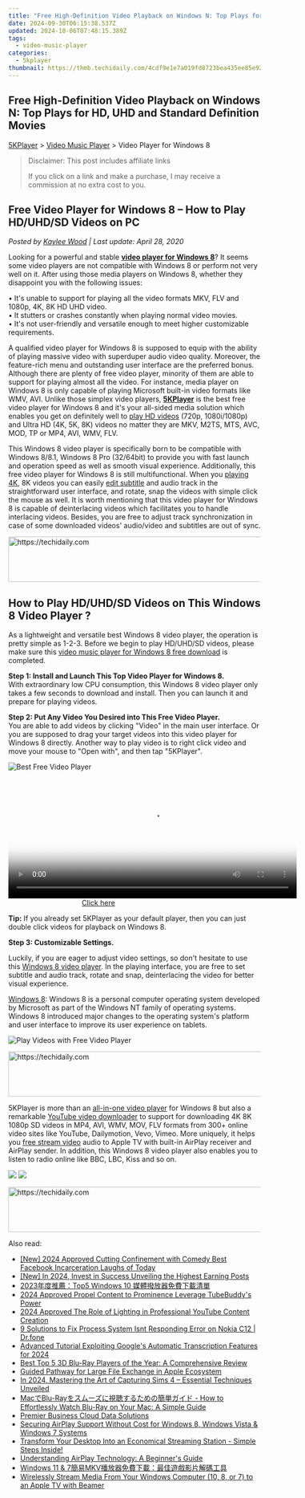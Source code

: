 ```yaml
---
title: "Free High-Definition Video Playback on Windows N: Top Plays for HD, UHD and Standard Definition Movies"
date: 2024-09-30T06:15:38.537Z
updated: 2024-10-06T07:48:15.389Z
tags:
  - video-music-player
categories:
  - 5kplayer
thumbnail: https://thmb.techidaily.com/4cdf9e1e7a019fd8723bea435ee85e9220196351b1b22d3eef75a6f40f6097c7.jpg
---
```


## Free High-Definition Video Playback on Windows N: Top Plays for HD, UHD and Standard Definition Movies

[5KPlayer](https://tools.techidaily.com/5kplayer/products/) \> [Video Music Player](https://tools.techidaily.com/5kplayer/video-music-player/) \> Video Player for Windows 8

>  Disclaimer: This post includes affiliate links
>
>  If you click on a link and make a purchase, I may receive a commission at no extra cost to you.
>

## Free Video Player for Windows 8 – How to Play HD/UHD/SD Videos on PC

 _Posted by [Kaylee Wood](https://www.quora.com/profile/Amanda-Hu-21) | Last update: April 28, 2020_

Looking for a powerful and stable **[video player for Windows 8](https://tools.techidaily.com/5kplayer/products/)**? It seems some video players are not compatible with Windows 8 or perform not very well on it. After using those media players on Windows 8, whether they disappoint you with the following issues:

  
• It's unable to support for playing all the video formats MKV, FLV and 1080p, 4K, 8K HD UHD video.  
 • It stutters or crashes constantly when playing normal video movies.   
 • It's not user-friendly and versatile enough to meet higher customizable requirements. 

A qualified video player for Windows 8 is supposed to equip with the ability of playing massive video with superduper audio video quality. Moreover, the feature-rich menu and outstanding user interface are the preferred bonus. Although there are plenty of free video player, minority of them are able to support for playing almost all the video. For instance, media player on Windows 8 is only capable of playing Microsoft built-in video formats like WMV, AVI. Unlike those simplex video players, [**5KPlayer**](https://tools.techidaily.com/5kplayer/products/) is the best free video player for Windows 8 and it's your all-sided media solution which enables you get on definitely well to [play HD videos](https://tools.techidaily.com/5kplayer/video-music-player/) (720p, 1080i/1080p) and Ultra HD (4K, 5K, 8K) videos no matter they are MKV, M2TS, MTS, AVC, MOD, TP or MP4, AVI, WMV, FLV.

This Windows 8 video player is specifically born to be compatible with Windows 8/8.1, Windows 8 Pro (32/64bit) to provide you with fast launch and operation speed as well as smooth visual experience. Additionally, this free video player for Windows 8 is still multifunctional. When you [playing 4K](https://tools.techidaily.com/5kplayer/video-music-player/), 8K videos you can easily [edit subtitle](https://tools.techidaily.com/5kplayer/video-music-player/) and audio track in the straightforward user interface, and rotate, snap the videos with simple click the mouse as well. It is worth mentioning that this video player for Windows 8 is capable of deinterlacing videos which facilitates you to handle interlacing videos. Besides, you are free to adjust track synchronization in case of some downloaded videos' audio/video and subtitles are out of sync.

<!-- affiliate ads begin -->
<a href="https://ephamedtechinc.pxf.io/c/5597632/2137223/26400" target="_top" id="2137223">
  <img src="//a.impactradius-go.com/display-ad/26400-2137223" border="0" alt="https://techidaily.com" width="728" height="90"/>
</a>
<img height="0" width="0" src="https://ephamedtechinc.pxf.io/i/5597632/2137223/26400" style="position:absolute;visibility:hidden;" border="0" />
<!-- affiliate ads end -->

## How to Play HD/UHD/SD Videos on This Windows 8 Video Player ?

As a lightweight and versatile best Windows 8 video player, the operation is pretty simple as 1-2-3\. Before we begin to play HD/UHD/SD videos, please make sure this [video music player for Windows 8 free download](https://tools.techidaily.com/5kplayer/video-music-player/) is completed.

**Step 1: Install and Launch This Top Video Player for Windows 8.**  
 With extraordinary low CPU consumption, this Windows 8 video player only takes a few seconds to download and install. Then you can launch it and prepare for playing videos.

**Step 2: Put Any Video You Desired into This Free Video Player.**  
 You are able to add videos by clicking "Video" in the main user interface. Or you are supposed to drag your target videos into this video player for Windows 8 directly. Another way to play video is to right click video and move your mouse to "Open with", and then tap "5KPlayer".

![Best Free Video Player](https://www.5kplayer.com/video-music-player/img/video-player-for-windows-8.jpg) 

<!-- affiliate ads begin -->
<span id="1938141">
					<video width="576" height="240" style="cursor:pointer"
           poster="//a.impactradius-go.com/display-clicktoplayimage/1938141.png"
           onclick="if(!this.playClicked){this.play();this.setAttribute('controls',true);this.playClicked=true;}">
	   <source src="//a.impactradius-go.com/display-ad/22993-1938141">
	   <img src="//a.impactradius-go.com/display-clicktoplayimage/1938141.png" style="border: none; height: 100%; width: 100%; object-fit: contain">
	</video>
	<div style="width:360px;text-align:center"><a href="javascript:window.open(decodeURIComponent('https%3A%2F%2Fhomestyler.sjv.io%2Fc%2F5597632%2F1938141%2F22993'), '_blank');void(0);">Click here</a></div>
</span>
<img height="0" width="0" src="https://imp.pxf.io/i/5597632/1938141/22993" style="position:absolute;visibility:hidden;" border="0" />
<!-- affiliate ads end -->

**Tip:** If you already set 5KPlayer as your default player, then you can just double click videos for playback on Windows 8.

**Step 3: Customizable Settings.**

Luckily, if you are eager to adjust video settings, so don't hesitate to use this [Windows 8 video player](https://tools.techidaily.com/5kplayer/products/). In the playing interface, you are free to set subtitle and audio track, rotate and snap, deinterlacing the video for better visual experience. 

[Windows 8](https://en.wikipedia.org/wiki/Windows%5F8): Windows 8 is a personal computer operating system developed by Microsoft as part of the Windows NT family of operating systems. Windows 8 introduced major changes to the operating system's platform and user interface to improve its user experience on tablets.

![Play Videos with Free Video Player](https://www.5kplayer.com/video-music-player/img/free-video-player.png) 

<!-- affiliate ads begin -->
<a href="https://appsumo.8odi.net/c/5597632/2082539/7443" target="_top" id="2082539">
  <img src="//a.impactradius-go.com/display-ad/7443-2082539" border="0" alt="https://techidaily.com" width="728" height="90"/>
</a>
<img height="0" width="0" src="https://appsumo.8odi.net/i/5597632/2082539/7443" style="position:absolute;visibility:hidden;" border="0" />
<!-- affiliate ads end -->

5KPlayer is more than an [all-in-one video player](https://tools.techidaily.com/5kplayer/video-music-player/) for Windows 8 but also a remarkable [YouTube video downloader](https://tools.techidaily.com/5kplayer/youtube-download/) to support for downloading 4K 8K 1080p SD videos in MP4, AVI, WMV, MOV, FLV formats from 300+ online video sites like YouTube, Dailymotion, Vevo, Vimeo. More uniquely, it helps you [free stream video](https://tools.techidaily.com/5kplayer/airplay/) audio to Apple TV with built-in AirPlay receiver and AirPlay sender. In addition, this Windows 8 video player also enables you to listen to radio online like BBC, LBC, Kiss and so on.

[![](https://www.5kplayer.com/video-music-player/../button/freedownbackwin.png)](https://tools.techidaily.com/5kplayer/products/) [![](https://www.5kplayer.com/video-music-player/../button/freedownbackmac.png)](https://tools.techidaily.com/5kplayer/products/)

<!-- affiliate ads begin -->
<a href="https://appsumo.8odi.net/c/5597632/2144272/7443" target="_top" id="2144272">
  <img src="//a.impactradius-go.com/display-ad/7443-2144272" border="0" alt="https://techidaily.com" width="728" height="90"/>
</a>
<img height="0" width="0" src="https://appsumo.8odi.net/i/5597632/2144272/7443" style="position:absolute;visibility:hidden;" border="0" />
<!-- affiliate ads end -->

<ins class="adsbygoogle"
     style="display:block"
     data-ad-format="autorelaxed"
     data-ad-client="ca-pub-7571918770474297"
     data-ad-slot="1223367746"></ins>

<ins class="adsbygoogle"
     style="display:block"
     data-ad-client="ca-pub-7571918770474297"
     data-ad-slot="8358498916"
     data-ad-format="auto"
     data-full-width-responsive="true"></ins>

<span class="atpl-alsoreadstyle">Also read:</span>
<div><ul>
<li><a href="https://facebook-video-recording.techidaily.com/new-2024-approved-cutting-confinement-with-comedy-best-facebook-incarceration-laughs-of-today/"><u>[New] 2024 Approved Cutting Confinement with Comedy Best Facebook Incarceration Laughs of Today</u></a></li>
<li><a href="https://instagram-videos.techidaily.com/new-in-2024-invest-in-success-unveiling-the-highest-earning-posts/"><u>[New] In 2024, Invest in Success Unveiling the Highest Earning Posts</u></a></li>
<li><a href="https://media-tips.techidaily.com/2023top5-windows-10/"><u>2023年度推薦：Top5 Windows 10 媒體撥放器免費下載清單</u></a></li>
<li><a href="https://youtube-stream.techidaily.com/2024-approved-propel-content-to-prominence-leverage-tubebuddys-power/"><u>2024 Approved Propel Content to Prominence Leverage TubeBuddy's Power</u></a></li>
<li><a href="https://youtube-web.techidaily.com/approved-the-role-of-lighting-in-professional-youtube-content-creation/"><u>2024 Approved The Role of Lighting in Professional YouTube Content Creation</u></a></li>
<li><a href="https://howto.techidaily.com/9-solutions-to-fix-process-system-isnt-responding-error-on-nokia-c12-drfone-by-drfone-fix-android-problems-fix-android-problems/"><u>9 Solutions to Fix Process System Isnt Responding Error on Nokia C12 | Dr.fone</u></a></li>
<li><a href="https://extra-hints.techidaily.com/advanced-tutorial-exploiting-googles-automatic-transcription-features-for-2024/"><u>Advanced Tutorial Exploiting Google's Automatic Transcription Features for 2024</u></a></li>
<li><a href="https://media-tips.techidaily.com/best-top-5-3d-blu-ray-players-of-the-year-a-comprehensive-review/"><u>Best Top 5 3D Blu-Ray Players of the Year: A Comprehensive Review</u></a></li>
<li><a href="https://extra-resources.techidaily.com/guided-pathway-for-large-file-exchange-in-apple-ecosystem/"><u>Guided Pathway for Large File Exchange in Apple Ecosystem</u></a></li>
<li><a href="https://digital-screen-recording.techidaily.com/in-2024-mastering-the-art-of-capturing-sims-4-essential-techniques-unveiled/"><u>In 2024, Mastering the Art of Capturing Sims 4 – Essential Techniques Unveiled</u></a></li>
<li><a href="https://media-tips.techidaily.com/macblu-ray-how-to-effortlessly-watch-blu-ray-on-your-mac-a-simple-guide/"><u>MacでBlu-Rayをスムーズに視聴するための簡単ガイド - How to Effortlessly Watch Blu-Ray on Your Mac: A Simple Guide</u></a></li>
<li><a href="https://extra-information.techidaily.com/premier-business-cloud-data-solutions/"><u>Premier Business Cloud Data Solutions</u></a></li>
<li><a href="https://media-tips.techidaily.com/securing-airplay-support-without-cost-for-windows-8-windows-vista-and-windows-7-systems/"><u>Securing AirPlay Support Without Cost for Windows 8, Windows Vista & Windows 7 Systems</u></a></li>
<li><a href="https://media-tips.techidaily.com/transform-your-desktop-into-an-economical-streaming-station-simple-steps-inside/"><u>Transform Your Desktop Into an Economical Streaming Station - Simple Steps Inside!</u></a></li>
<li><a href="https://media-tips.techidaily.com/understanding-airplay-technology-a-beginners-guide/"><u>Understanding AirPlay Technology: A Beginner's Guide</u></a></li>
<li><a href="https://media-tips.techidaily.com/windows-11-and-7mkv/"><u>Windows 11 & 7簡易MKV播放器免費下載：最佳遊戲影片解碼工具</u></a></li>
<li><a href="https://media-tips.techidaily.com/wirelessly-stream-media-from-your-windows-computer-10-8-or-7-to-an-apple-tv-with-beamer/"><u>Wirelessly Stream Media From Your Windows Computer (10, 8, or 7) to an Apple TV with Beamer</u></a></li>
</ul></div>

